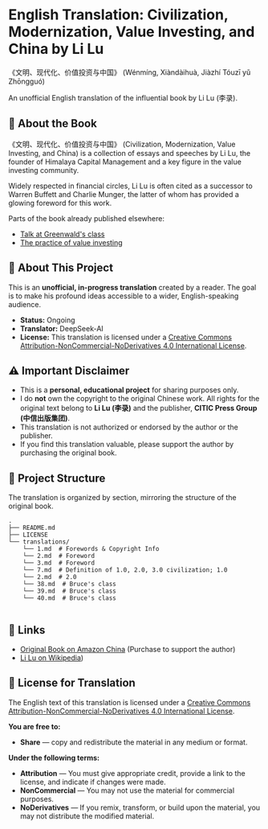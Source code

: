 # English Translation: Civilization, Modernization, Value Investing, and China by Li Lu

《文明、现代化、价值投资与中国》 (Wénmíng, Xiàndàihuà, Jiàzhí Tóuzī yǔ Zhōngguó)

An unofficial English translation of the influential book by Li Lu (李录).

## 📖 About the Book

《文明、现代化、价值投资与中国》 (Civilization, Modernization, Value Investing, and China) is a 
collection of essays and speeches by Li Lu, the founder of Himalaya Capital Management and a 
key figure in the value investing community. 

Widely respected in financial circles, Li Lu is often cited as a successor to Warren Buffett 
and Charlie Munger, the latter of whom has provided a glowing foreword for this work.

Parts of the book already published elsewhere: 

* [Talk at Greenwald's class](https://www.youtube.com/watch?v=-jF5au0-JiY)
* [The practice of value investing](https://www.longriverinv.com/thought/the-practice-of-value-investing-by-li-lu)

## 🚧 About This Project

This is an **unofficial, in-progress translation** created by a reader. 
The goal is to make his profound ideas accessible to a wider, English-speaking audience.

*   **Status:** Ongoing
*   **Translator:** DeepSeek-AI
*   **License:** This translation is licensed under a [Creative Commons Attribution-NonCommercial-NoDerivatives 4.0 International License](http://creativecommons.org/licenses/by-nc-nd/4.0/).

## ⚠️ Important Disclaimer

*   This is a **personal, educational project** for sharing purposes only.
*   I do **not** own the copyright to the original Chinese work. All rights for the original text belong to **Li Lu (李录)** and the publisher, **CITIC Press Group (中信出版集团)**.
*   This translation is not authorized or endorsed by the author or the publisher.
*   If you find this translation valuable, please support the author by purchasing the original book.

## 📂 Project Structure

The translation is organized by section, mirroring the structure of the original book.

```
.
├── README.md
├── LICENSE
└── translations/
    └── 1.md  # Forewords & Copyright Info
    └── 2.md  # Foreword
    └── 3.md  # Foreword
    └── 7.md  # Definition of 1.0, 2.0, 3.0 civilization; 1.0
    └── 2.md  # 2.0
    └── 38.md  # Bruce's class
    └── 39.md  # Bruce's class
    └── 40.md  # Bruce's class
    
```

## 🔗 Links

*   [Original Book on Amazon China](https://www.amazon.com/Civilized-modern-value-investing-Chinese/dp/7521712595) (Purchase to support the author)
*   [Li Lu on Wikipedia](https://en.wikipedia.org/wiki/Li_Lu))

## 📄 License for Translation

The English text of this translation is licensed under a [Creative Commons Attribution-NonCommercial-NoDerivatives 4.0 International License](http://creativecommons.org/licenses/by-nc-nd/4.0/).

**You are free to:**
*   **Share** — copy and redistribute the material in any medium or format.

**Under the following terms:**
*   **Attribution** — You must give appropriate credit, provide a link to the license, and indicate if changes were made.
*   **NonCommercial** — You may not use the material for commercial purposes.
*   **NoDerivatives** — If you remix, transform, or build upon the material, you may not distribute the modified material.

